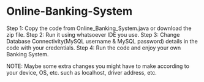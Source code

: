 # Online-Banking-System
Step 1: Copy the code from Online_Banking_System.java or download the zip file.
Step 2: Run it using whatsoever IDE you use.
Step 3: Change Database Connectivity(MySQL username & MySQL password) details in the code with your credentials.
Step 4: Run the code and enjoy your own Banking System.

NOTE: Maybe some extra changes you might have to make according to your device, OS, etc. such as localhost, driver address, etc.
